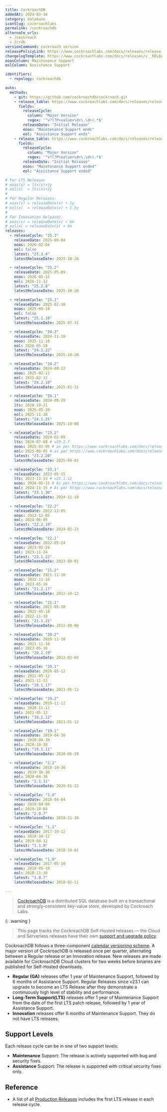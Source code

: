 ```yaml
---
title: CockroachDB
addedAt: 2024-03-10
category: database
iconSlug: cockroachlabs
permalink: /cockroachdb
alternate_urls:
  - /cockroach
  - /crdb
versionCommand: cockroach version
releasePolicyLink: https://www.cockroachlabs.com/docs/releases/release-support-policy
changelogTemplate: https://www.cockroachlabs.com/docs/releases/v__RELEASE_CYCLE__
eoasColumn: Maintenance Support
eolColumn: Assistance Support

identifiers:
  - repology: cockroachdb

auto:
  methods:
    - git: https://github.com/cockroachdb/cockroach.git
    - release_table: https://www.cockroachlabs.com/docs/releases/release-support-policy#1
      fields:
        releaseCycle:
          column: "Major Version"
          regex: '^v?(?P<value>\d+\.\d+).*$'
        releaseDate: "Initial Release"
        eoas: "Maintenance Support ends"
        eol: "Assistance Support ends"
    - release_table: https://www.cockroachlabs.com/docs/releases/release-support-policy#2
      fields:
        releaseCycle:
          column: "Major Version"
          regex: '^v?(?P<value>\d+\.\d+).*$'
        releaseDate: "Initial Release"
        eoas: "Maintenance Support ended"
        eol: "Assistance Support ended"

# For LTS Releases
# eoas(x) = lts(x)+1y
# eol(x)  = lts(x)+2y
#
# For Regular Releases:
# eoas(x) = releaseDate(x) + 1y
# eol(x)  = releaseDate(x) + 1.5y
#
# For Innovation Releases:
# eoas(x) = releaseDate(x) + 6m
# eol(x) = releaseDate(x) + 6m
releases:
  - releaseCycle: "25.3"
    releaseDate: 2025-08-04
    eoas: 2026-02-04
    eol: false
    latest: "25.3.4"
    latestReleaseDate: 2025-10-28

  - releaseCycle: "25.2"
    releaseDate: 2025-05-09
    eoas: 2026-05-12
    eol: 2026-11-12
    latest: "25.2.8"
    latestReleaseDate: 2025-10-28

  - releaseCycle: "25.1"
    releaseDate: 2025-02-18
    eoas: 2025-08-18
    eol: false
    latest: "25.1.10"
    latestReleaseDate: 2025-07-31

  - releaseCycle: "24.3"
    releaseDate: 2024-11-18
    eoas: 2025-11-18
    eol: 2026-05-18
    latest: "24.3.22"
    latestReleaseDate: 2025-10-28

  - releaseCycle: "24.2"
    releaseDate: 2024-08-12
    eoas: 2025-02-12
    eol: 2025-02-12
    latest: "24.2.10"
    latestReleaseDate: 2025-01-31

  - releaseCycle: "24.1"
    releaseDate: 2024-05-20
    lts: 2026-10-21
    eoas: 2025-05-20
    eol: 2025-11-20
    latest: "24.1.25"
    latestReleaseDate: 2025-10-08

  - releaseCycle: "23.2"
    releaseDate: 2024-02-05
    lts: 2026-07-08 # v23.2.7
    eoas: 2025-02-05 # as per https://www.cockroachlabs.com/docs/releases/v23.2
    eol: 2025-08-05 # as per https://www.cockroachlabs.com/docs/releases/v23.2
    latest: "23.2.28"
    latestReleaseDate: 2025-09-03

  - releaseCycle: "23.1"
    releaseDate: 2023-05-15
    lts: 2023-11-13 # v23.1.12
    eoas: 2024-05-15 # As per https://www.cockroachlabs.com/docs/releases/v23.1
    eol: 2024-11-15 # As per https://www.cockroachlabs.com/docs/releases/v23.1
    latest: "23.1.30"
    latestReleaseDate: 2024-11-19

  - releaseCycle: "22.2"
    releaseDate: 2022-12-05
    eoas: 2023-12-05
    eol: 2024-06-05
    latest: "22.2.19"
    latestReleaseDate: 2024-02-23

  - releaseCycle: "22.1"
    releaseDate: 2022-05-24
    eoas: 2023-05-24
    eol: 2023-11-24
    latest: "22.1.22"
    latestReleaseDate: 2023-08-01

  - releaseCycle: "21.2"
    releaseDate: 2021-11-16
    eoas: 2022-11-16
    eol: 2023-05-16
    latest: "21.2.17"
    latestReleaseDate: 2022-10-12

  - releaseCycle: "21.1"
    releaseDate: 2021-05-18
    eoas: 2022-05-18
    eol: 2022-11-18
    latest: "21.1.21"
    latestReleaseDate: 2022-08-08

  - releaseCycle: "20.2"
    releaseDate: 2020-11-10
    eoas: 2021-11-10
    eol: 2022-05-10
    latest: "20.2.19"
    latestReleaseDate: 2022-02-03

  - releaseCycle: "20.1"
    releaseDate: 2020-05-12
    eoas: 2021-05-12
    eol: 2021-11-12
    latest: "20.1.17"
    latestReleaseDate: 2021-05-11

  - releaseCycle: "19.2"
    releaseDate: 2019-11-12
    eoas: 2020-11-12
    eol: 2021-05-12
    latest: "19.2.12"
    latestReleaseDate: 2021-01-12

  - releaseCycle: "19.1"
    releaseDate: 2019-04-30
    eoas: 2020-04-30
    eol: 2020-10-30
    latest: "19.1.11"
    latestReleaseDate: 2020-06-29

  - releaseCycle: "2.1"
    releaseDate: 2018-10-30
    eoas: 2019-10-30
    eol: 2020-04-30
    latest: "2.1.11"
    latestReleaseDate: 2020-01-22

  - releaseCycle: "2.0"
    releaseDate: 2018-04-04
    eoas: 2019-04-04
    eol: 2019-10-04
    latest: "2.0.7"
    latestReleaseDate: 2018-11-28

  - releaseCycle: "1.1"
    releaseDate: 2017-10-12
    eoas: 2018-10-12
    eol: 2019-04-12
    latest: "1.1.9"
    latestReleaseDate: 2018-10-01

  - releaseCycle: "1.0"
    releaseDate: 2017-05-10
    eoas: 2018-05-10
    eol: 2018-11-10
    latest: "1.0.7"
    latestReleaseDate: 2018-02-11

---
```


> [CockroachDB](http://cockroachdb.com/) is a distributed SQL database built on a transactional and
> strongly-consistent key-value store, developed by Cockroach Labs.

{: .warning }

> This page tracks the CockroachDB Self-Hosted releases — the Cloud and Serverless releases have their own
> [support and upgrade policy](https://www.cockroachlabs.com/docs/cockroachcloud/upgrade-policy).

CockroachDB follows a three-component [calendar versioning scheme](https://www.cockroachlabs.com/docs/releases/#release-naming).
A major version of CockroachDB is released once per quarter, alternating between
a Regular release or an Innovation release. New releases are made available for CockroachDB Cloud clusters
for two weeks before binaries are published for Self-Hosted downloads.

- **Regular (GA)** releases offer 1 year of Maintenance Support, followed by 6 months of Assistance Support.
  Regular Releases since v23.1 can upgrade to become an LTS Release after they demonstrate a continuously high
  level of stability and performance.
- **Long-Term Support(LTS)** releases offer 1 year of Maintenance Support from the date of the first LTS
  patch release, followed by 1 year of Assistance Support.
- **Innovation** releases offer 6 months of Maintenance Support. They do not have LTS releases.

## Support Levels

Each release cycle can be in one of two support levels:

- **Maintenance** Support: The release is actively supported with bug and security fixes.
- **Assistance** Support: The release is supported with critical security fixes only.

## Reference

- A list of all [Production Releases](https://www.cockroachlabs.com/docs/releases#production-releases) includes
  the first LTS release in each release cycle.
